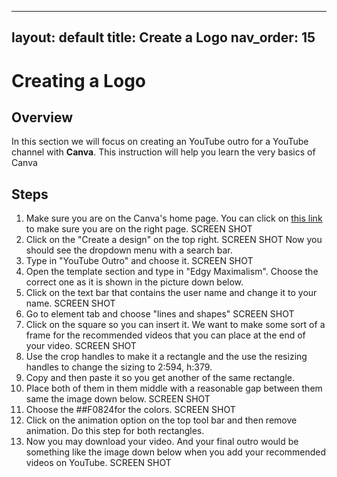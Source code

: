 
---
layout: default
title: Create a Logo
nav_order: 15
---


# Creating a Logo 

## Overview

In this section we will focus on creating an YouTube outro for a YouTube channel with **Canva**. This instruction will help you learn the very basics of Canva

## Steps

1. Make sure you are on the Canva's home page. 
 You can click on [this link](https://www.canva.com/) to make sure you are on the right page.
 SCREEN SHOT
2. Click on the "Create a design" on the top right.
SCREEN SHOT
Now you should see the dropdown menu with a search bar.
3. Type in "YouTube Outro" and choose it.
SCREEN SHOT
4. Open the template section and type in "Edgy Maximalism". Choose the correct one as it is shown in the picture down below.
5. Click on the text bar that contains the user name and change it to your name. 
SCREEN SHOT
6. Go to element tab and choose "lines and shapes"
SCREEN SHOT
7. Click on the square so you can insert it.
We want to make some sort of a frame for the recommended videos that you can place at the end of your video.
SCREEN SHOT 
8. Use the crop handles to make it a rectangle and the use the resizing handles to change the sizing to 2:594, h:379.
9. Copy and then paste it so you get another of the same rectangle.
10. Place both of them in them middle with a reasonable gap between them same the image down below.
SCREEN SHOT
11. Choose the ##F0824for the colors.
SCREEN SHOT
12. Click on the animation option on the top tool bar and then remove animation.
Do this step for both rectangles.
13. Now you may download your video. And your final outro would be something like the image down below when you add your recommended videos on YouTube.
SCREEN SHOT




